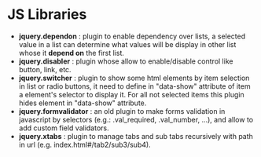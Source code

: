 JS Libraries
=========

* **jquery.dependon** : plugin to enable dependency over lists, a selected value in a list can determine what values will be display in other list whose it **depend on** the first list.
* **jquery.disabler** : plugin whose allow to enable/disable control like button, link, etc.
* **jquery.switcher** : plugin to show some html elements by item selection in list or radio buttons, it need to define in "data-show" attribute of item a element's selector to display it. For all not selected items this plugin hides element in "data-show" attribute.
* **jquery.formvalidator** : an old plugin to make forms validation in javascript by selectors (e.g.: .val_required, .val_number, ...), and allow to add custom field validators.
* **jquery.xtabs** : plugin to manage tabs and sub tabs recursively with path in url (e.g. index.html#/tab2/sub3/sub4).